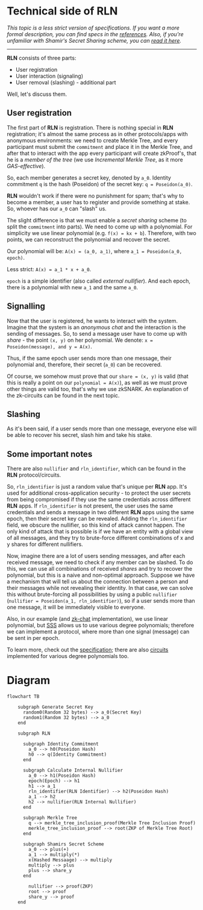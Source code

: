 # Technical side of RLN

*This topic is a less strict version of specifications. If you want a more formal description, you can find specs in the [references](./references.md). Also, if you're unfamiliar with Shamir's Secret Sharing scheme, you can [read it here](./sss.md).*

___

**RLN** consists of three parts:
* User registration
* User interaction (signaling)
* User removal (slashing) - additional part

Well, let's discuss them.

## User registration
The first part of **RLN** is registration. There is nothing special in **RLN** registration; it's almost the same process as in other protocols/apps with anonymous environments: we need to create Merkle Tree, and every participant must submit the `commitment` and place it in the Merkle Tree, and after that to interact with the app every participant will create zkProof's, that he is a *member of the tree* (we use *Incremental Merkle Tree*, as it more *GAS-effective*).

So, each member generates a secret key, denoted by `a_0`. Identity commitment `q` is the hash (Poseidon) of the secret key: `q = Poseidon(a_0)`.

**RLN** wouldn't work if there were no punishment for spam; that's why to become a member, a user has to register and provide something at stake. So, whoever has our `a_0` can "slash" us. 

The slight difference is that we must enable a *secret sharing* scheme (to split the `commitment` into parts). We need to come up with a polynomial. For simplicity we use linear polynomial (e.g. `f(x) = kx + b`). Therefore, with two points, we can reconstruct the polynomial and recover the secret. 

Our polynomial will be: `A(x) = (a_0, a_1)`, where `a_1 = Poseidon(a_0, epoch)`.

Less strict: `A(x) = a_1 * x + a_0`.

`epoch` is a simple identifier (also called *external nullifier*). And each epoch, there is a polynomial with new `a_1` and the same `a_0`. 

## Signalling
Now that the user is registered, he wants to interact with the system. Imagine that the system is an *anonymous chat* and the interaction is the sending of messages. 
So, to send a message user have to come up with *share* - the point `(x, y)` on her polynomial. 
We denote: `x = Poseidon(message), and y = A(x)`. 

Thus, if the same epoch user sends more than one message, their polynomial and, therefore, their secret (`a_0`) can be recovered.

Of course, we somehow must prove that our `share = (x, y)` is valid (that this is really a point on our `polynomial = A(x)`), as well as we must prove other things are valid too, that's why we use zkSNARK. An explanation of the zk-circuits can be found in the next topic.

## Slashing
As it's been said, if a user sends more than one message, everyone else will be able to recover his secret, slash him and take his stake.

## Some important notes
There are also `nullifier` and `rln_identifier`, which can be found in the **RLN** protocol/circuits.

So, `rln_identifier` is just a random value that's unique per **RLN** app. It's used for additional cross-application security - to protect the user secrets from being compromised if they use the same credentials across different **RLN** apps. If `rln_identifier` is not present, the user uses the same credentials and sends a message in two different **RLN** apps using the same epoch, then their secret key can be revealed. Adding the `rln_identifier` field, we obscure the nullifier, so this kind of attack cannot happen. The only kind of attack that is possible is if we have an entity with a global view of all messages, and they try to brute-force different combinations of x and y shares for different nullifiers.

Now, imagine there are a lot of users sending messages, and after each received message, we need to check if any member can be slashed. To do this, we can use all combinations of received *shares* and try to recover the polynomial, but this is a naive and non-optimal approach. Suppose we have a mechanism that will tell us about the connection between a person and their messages while not revealing their identity. In that case, we can solve this without brute-forcing all possibilities by using a public `nullifier` (`nullifier = Poseidon(a_1, rln_identifier)`), so if a user sends more than one message, it will be immediately visible to everyone.

Also, in our example (and [zk-chat](https://github.com/njofce/zk-chat) implementation), we use linear polynomial, but [SSS](sss.md) allows us to use various degree polynomials; therefore we can implement a protocol, where more than one signal (message) can be sent in per epoch. 

To learn more, check out the [specification](https://hackmd.io/7GR5Vi28Rz2EpEmLK0E0Aw?view); there are also [circuits](https://github.com/privacy-scaling-explorations/rln/tree/master/circuits) implemented for various degree polynomials too.

# Diagram

```mermaid
flowchart TB

    subgraph Generate Secret Key
      random0(Random 32 bytes) --> a_0(Secret Key)
      random1(Random 32 bytes) --> a_0
    end

    subgraph RLN

      subgraph Identity Commitment
        a_0 --> h0(Poseidon Hash)
        h0 --> q(Identity Commitment)
      end

      subgraph Calculate Internal Nullifier
        a_0 --> h1(Poseidon Hash)
        epoch(Epoch) --> h1
        h1 --> a_1
        rln_identifier(RLN Identifier) --> h2(Poseidon Hash)
        a_1 --> h2
        h2 --> nullifier(RLN Internal Nullifier)
      end

      subgraph Merkle Tree
        q --> merkle_tree_inclusion_proof(Merkle Tree Inclusion Proof)
        merkle_tree_inclusion_proof --> root(ZKP of Merkle Tree Root)
      end

      subgraph Shamirs Secret Scheme
        a_0 --> plus(+)
        a_1 --> multiply(*)
        x(Hashed Messaage) --> multiply
        multiply --> plus
        plus --> share_y
      end

        nullifier --> proof(ZKP)
        root --> proof
        share_y --> proof
    end

```
